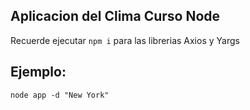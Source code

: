 ## Aplicacion del Clima Curso Node

Recuerde ejecutar ```npm i``` para las librerias Axios y Yargs

## Ejemplo:

```
node app -d "New York"
```
